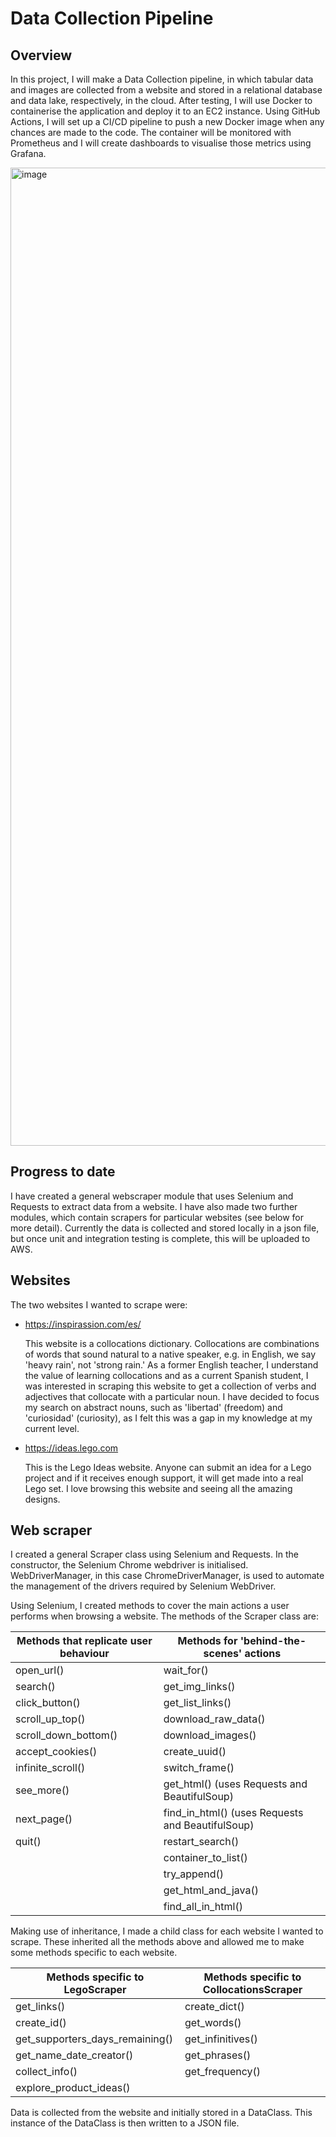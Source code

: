 # Data Collection Pipeline

## Overview
In this project, I will make a Data Collection pipeline, in which tabular data and images are collected from a website and stored in a relational database and data lake, respectively, in the cloud. After testing, I will use Docker to containerise the application and deploy it to an EC2 instance. Using GitHub Actions, I will set up a CI/CD pipeline to push a new Docker image when any chances are made to the code. The container will be monitored with Prometheus and I will create dashboards to visualise those metrics using Grafana.

<img width="1565" alt="image" src="https://user-images.githubusercontent.com/91407498/168278035-656785a4-bcad-4d27-9b41-23f25a3402aa.png">

## Progress to date
I have created a general webscraper module that uses Selenium and Requests to extract data from a website. I have also made two further modules, which contain scrapers for particular websites (see below for more detail). Currently the data is collected and stored locally in a json file, but once unit and integration testing is complete, this will be uploaded to AWS. 

## Websites
The two websites I wanted to scrape were:
- https://inspirassion.com/es/
  
  This website is a collocations dictionary. Collocations are combinations of words that sound natural to a native speaker, e.g. in English, we say 'heavy rain', not 'strong rain.' As a former English teacher, I understand the value of learning collocations and as a current Spanish student, I was interested in scraping this website to get a collection of verbs and adjectives that collocate with a particular noun. I have decided to focus my search on abstract nouns, such as 'libertad' (freedom) and 'curiosidad' (curiosity), as I felt this was a gap in my knowledge at my current level.  
- https://ideas.lego.com 
  
  This is the Lego Ideas website. Anyone can submit an idea for a Lego project and if it receives enough support, it will get made into a real Lego set. I love browsing this website and seeing all the amazing designs. 
  
## Web scraper
I created a general Scraper class using Selenium and Requests. In the constructor, the Selenium Chrome webdriver is initialised. WebDriverManager, in this case ChromeDriverManager, is used to automate the management of the drivers required by Selenium WebDriver.

Using Selenium, I created methods to cover the main actions a user performs when browsing a website. The methods of the Scraper class are:

| Methods that replicate user behaviour    | Methods for 'behind-the-scenes' actions              |
| --------------| -------------
| open_url()    | wait_for()   |
| search()      | get_img_links() 
| click_button() | get_list_links() 
| scroll_up_top() | download_raw_data() |
| scroll_down_bottom() | download_images()|
|  accept_cookies() | create_uuid() | 
| infinite_scroll() | switch_frame()     |
| see_more() | get_html() (uses Requests and BeautifulSoup)|
| next_page() | find_in_html() (uses Requests and BeautifulSoup)|
| quit() | restart_search()|
| | container_to_list() |
| | try_append() |
| | get_html_and_java() |
| | find_all_in_html() |

Making use of inheritance, I made a child class for each website I wanted to scrape. These inherited all the methods above and allowed me to make some methods specific to each website. 

| Methods specific to LegoScraper | Methods specific to CollocationsScraper |
| -----                           | -------                                 |
| get_links() | create_dict() |
| create_id() | get_words() |
| get_supporters_days_remaining() | get_infinitives() |
| get_name_date_creator() | get_phrases()  |
collect_info() | get_frequency() |
| explore_product_ideas() |    |

Data is collected from the website and initially stored in a DataClass. This instance of the DataClass is then written to a JSON file.

